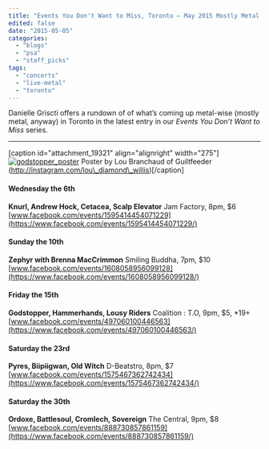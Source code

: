 ```yaml
---
title: "Events You Don't Want to Miss, Toronto – May 2015 Mostly Metal edition"
edited: false
date: "2015-05-05"
categories:
  - "blogs"
  - "psa"
  - "staff_picks"
tags:
  - "concerts"
  - "live-metal"
  - "toronto"
---
```


Danielle Griscti offers a rundown of of what’s coming up metal-wise (mostly metal, anyway) in Toronto in the latest entry in our _Events You Don’t Want to Miss_ series.

* * *

\[caption id="attachment\_19321" align="alignright" width="275"\][![godstopper_poster](https://hellbound.ca/wp-content/uploads/2015/05/godstopper_poster-194x300.jpg)](https://hellbound.ca/wp-content/uploads/2015/05/godstopper_poster.jpg) Poster by Lou Branchaud of Guiltfeeder (http://instagram.com/lou\_diamond\_willis)\[/caption\]

#### Wednesday the 6th

**Knurl, Andrew Hock, Cetacea, Scalp Elevator** Jam Factory, 8pm, $6 [www.facebook.com/events/1595414454071229](https://www.facebook.com/events/1595414454071229/)

#### Sunday the 10th

**Zephyr with Brenna MacCrimmon** Smiling Buddha, 7pm, $10 [www.facebook.com/events/1608058956099128](https://www.facebook.com/events/1608058956099128/)

#### Friday the 15th

**Godstopper, Hammerhands, Lousy Riders** Coalition : T.O, 9pm, $5, \*19+ [www.facebook.com/events/497060100446563](https://www.facebook.com/events/497060100446563/)

#### Saturday the 23rd

**Pyres, Biipiigwan, Old Witch** D-Beatstro, 8pm, $7 [www.facebook.com/events/1575467362742434](https://www.facebook.com/events/1575467362742434/)

#### Saturday the 30th

**Ordoxe, Battlesoul, Cromlech, Sovereign** The Central, 9pm, $8 [www.facebook.com/events/888730857861159](https://www.facebook.com/events/888730857861159/)
